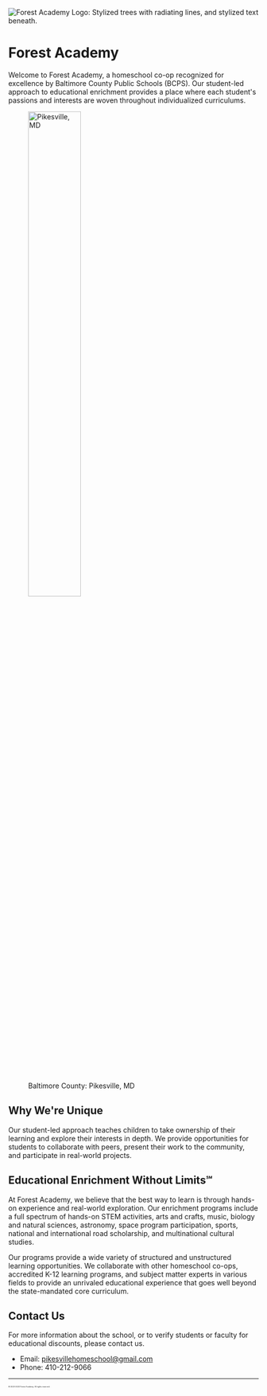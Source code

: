 ![Forest Academy Logo: Stylized trees with radiating lines, and stylized text beneath.](https://user-images.githubusercontent.com/385462/235004590-9c97b36f-656d-4050-9af6-100d05ee0a6f.png)

# Forest Academy

Welcome to Forest Academy, a homeschool co-op recognized for excellence by Baltimore County Public Schools (BCPS). Our student-led approach to educational enrichment provides a place where each student's passions and interests are woven throughout individualized curriculums.

<figure>
  <img src="https://user-images.githubusercontent.com/385462/234991656-e05bcd0c-64af-4fa7-bfab-c7240837a3f6.png" alt="Pikesville, MD" style="width: 50%; height: auto;">
  <figcaption>Baltimore County: Pikesville, MD</figcaption>
</figure>

## Why We're Unique
Our student-led approach teaches children to take ownership of their learning and explore their interests in depth. We provide opportunities for students to collaborate with peers, present their work to the community, and participate in real-world projects.

## Educational Enrichment Without Limits℠
At Forest Academy, we believe that the best way to learn is through hands-on experience and real-world exploration. Our enrichment programs include a full spectrum of hands-on STEM activities, arts and crafts, music, biology and natural sciences, astronomy, space program participation, sports, national and international road scholarship, and multinational cultural studies.

Our programs provide a wide variety of structured and unstructured learning opportunities. We collaborate with other homeschool co-ops, accredited K-12 learning programs, and subject matter experts in various fields to provide an unrivaled educational experience that goes well beyond the state-mandated core curriculum.

## Contact Us
For more information about the school, or to verify students or faculty for educational discounts, please contact us.
* Email: pikesvillehomeschool@gmail.com
* Phone: 410-212-9066

---
<footer>
<p  style="font-size: 0.25em; margin-top: 1em;">© 2020-2023 Forest Academy. All rights reserved.</p>
</footer>
